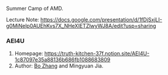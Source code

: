 Summer Camp of AMD.

Lecture Note: https://docs.google.com/presentation/d/1fDjSxjLI-g0MiNelp0AUEhKvs7X_NHeXIETZlwyWJ8A/edit?usp=sharing

### AEI4U
1. Homepage: https://truth-kitchen-37f.notion.site/AEI4U-1c87097e35a88136b686fb1088683809 
2. Author: [Bo Zhang](https://github.com/Micasa99) and Mingyuan Jia.